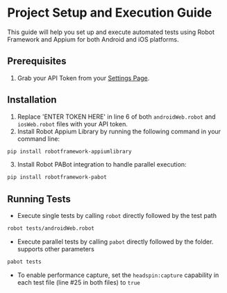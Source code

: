 # Project Setup and Execution Guide

This guide will help you set up and execute automated tests using Robot Framework and Appium for both Android and iOS platforms.

## Prerequisites

1. Grab your API Token from your [Settings Page](https://ui.headspin.io/mysettings).

## Installation

1. Replace 'ENTER TOKEN HERE' in line 6 of both `androidWeb.robot` and `iosWeb.robot` files with your API token.
2. Install Robot Appium Library by running the following command in your command line:
```sh
pip install robotframework-appiumlibrary
```
3. Install Robot PABot integration to handle parallel execution:
```sh
pip install robotframework-pabot
```

## Running Tests

* Execute single tests by calling `robot` directly followed by the test path
```sh
robot tests/androidWeb.robot
```

* Execute parallel tests by calling `pabot` directly followed by the folder.  supports other parameters
```sh
pabot tests
```

* To enable performance capture, set the `headspin:capture` capability in each test file (line #25 in both files) to `true`